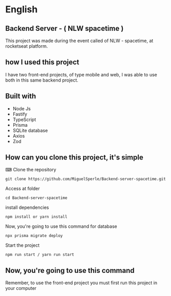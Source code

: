 # English 
<h2>Backend Server - ( NLW spacetime )</h2>

This project was made during the event called of NLW - spacetime, at rocketseat platform.

<h2>how I used this project</h2>

I have two front-end projects, of type mobile and web, I was able to use both in this same backend project.

<h2>Built with</h2>

<ul>
  <li>Node Js</li>
  <li>Fastify</li>
  <li>TypeScript</li>
  <li>Prisma</li>
  <li>SQLite database</li>
  <li>Axios</li>
  <li>Zod</li>
</ul>

<h2>How can you clone this project, it's simple</h2>


<p> ⌨ Clone the repository</p>

```
git clone https://github.com/MiguelSperle/Backend-server-spacetime.git
```

<p> Access at folder</p>

```
cd Backend-server-spacetime
```


<p>install dependencies</p>

```
npm install or yarn install
```

<p>Now, you're going to use this command for database</p>

```
npx prisma migrate deploy
```



<p>Start the project</p>

```
npm run start / yarn run start
```


<h2>Now, you're going to use this command</h2>
<p>Remember, to use the front-end project you must first run this project in your computer</p>











